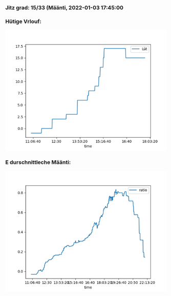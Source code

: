 ### Jitz grad: 15/33 (Määnti, 2022-01-03 17:45:00

### Hütige Vrlouf:
![Graph](Today.png)

### E durschnittleche Määnti:
![Graph](Määnti.png)